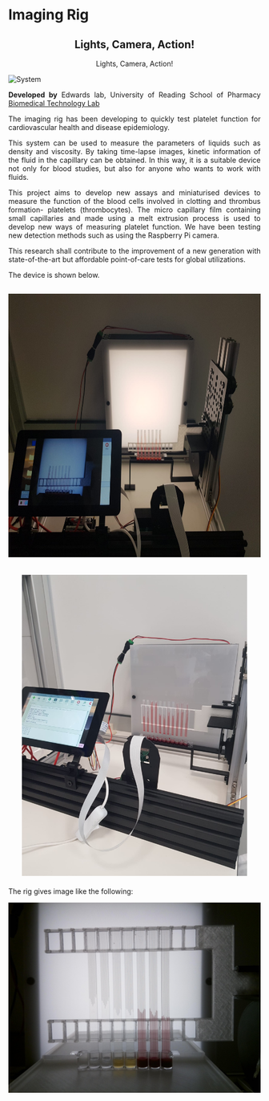 
<h1 style="text-align: justify;"><strong>Imaging Rig</strong></h1>

<h2 style="text-align: center;">Lights, Camera, Action!</h2>
<center>Lights, Camera, Action!</center>

<p><img src="https://ibb.co/mct0LFW" alt="System" /></p>

<p style="text-align: justify;"><strong>Developed by</strong> Edwards lab, University of Reading School of Pharmacy <a href="https://research.reading.ac.uk/biomedical-technology-lab/">Biomedical Technology Lab</a></p>


<p style="text-align: justify;">The imaging rig has been developing to quickly test platelet function for cardiovascular health and disease epidemiology.</p>
<p style="text-align: justify;">This system can be used to measure the parameters of liquids such as density and viscosity. By taking time-lapse images, kinetic information of the fluid in the capillary can be obtained. In this way, it is a suitable device not only for blood studies, but also for anyone who wants to work with fluids.</p>

<p style="text-align: justify;">This project aims to develop new assays and miniaturised devices to measure the function of the blood cells involved in clotting and thrombus formation- platelets (thrombocytes). The micro capillary film containing small capillaries and made using a melt extrusion process is used to develop new ways of measuring platelet function. We have been testing new detection methods such as using the Raspberry Pi camera.</p>
<p style="text-align: justify;">This research shall contribute to the improvement of a new generation with state-of-the-art but affordable point-of-care tests for global utilizations.</p>
<p style="text-align: justify;">The device is shown below.</p>
<h2 style="text-align: center;"><img src="Imaging_Rig3.jpeg" alt="Imaging Rig" width="700" height="525" /></h2>
<h2 style="text-align: center;"><img src="Imaging_Rig4.jpeg" alt="Imaging Rig 2" width="450" height="600" /></h2>
<p>The rig gives image like the following:</p>
<p><img src="Sample_image_1.jpeg" alt="Rise of the blood and plasma" /></p>
